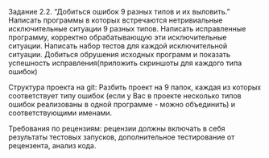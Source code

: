 Задание 2.2. “Добиться ошибок 9 разных типов и их выловить.”
Написать программы в которых встречаются нетривиальные исключительные ситуации 9 разных типов. Написать исправленные программу, корректно обрабатывающую эти исключительные ситуации. Написать набор тестов для каждой исключительной ситуации.  Добиться обрушения исходных программ и показать успешность исправления(приложить скриншоты для каждого типа ошибок)

Структура проекта на git:
Разбить проект на 9 папок, каждая из которых соответствует типу ошибок (если у Вас в проекте несколько типов ошибок реализованы в одной программе - можно объединить) и соответствующими именами.

Требования по рецензиям: рецензии должны включать в себя результаты тестовых запусков, дополнительное тестирование от рецензента, анализ кода.
